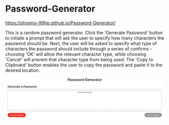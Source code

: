 # Password-Generator

https://phoenix-99hp.github.io/Password-Generator/

This is a random password generator. Click the 'Generate Password' button to initiate a prompt that will ask the user to specify how many characters the password should be. Next, the user will be asked to specify what type of characters the password should include through a series of confirms - choosing 'OK' will allow the relevant character type, while choosing 'Cancel' will prevent that character type from being used. The 'Copy to Clipboard' button enables the user to copy the password and paste it to the desired location.

![](assets/images/password-generator-screenshot.png)